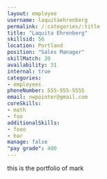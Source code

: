 ```yaml
--- 
layout: employee 
username: laquitaehrenberg
permalink: /:categories/:title 
title: "Laquita Ehrenberg" 
skillsid: 56 
location: Portland
position: "Sales Manager"
skillMatch: 20
availability: 31
internal: true
categories: 
- employees
phoneNumber: 555-555-5555 
email: nwpointer@gmail.com
coreSkills:
- math 
- foo
additionalSkills:
- fooo
- bar
manage: false
"pay grade": 400
---
```


this is the portfolio of mark